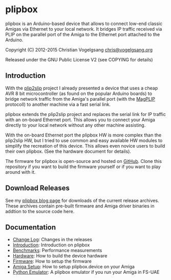 plipbox
=======

plipbox is an Arduino-based device that allows to connect low-end classic
Amigas via Ethernet to your local network. It bridges IP traffic received
via PLIP on the parallel port of the Amiga to the Ethernet port attached
to the Arduino.

Copyright (C) 2012-2015 Christian Vogelgsang <chris@vogelgsang.org>

Released under the GNU Public License V2 (see COPYING for details)

Introduction
------------

With the [plip2slip][1] project I already presented a device that uses a cheap
AVR 8 bit microcontroller (as found on the popular Arduino boards) to bridge
network traffic from the Amiga's parallel port (with the [MagPLIP][2] protocoll)
to another machine via a fast serial link.

plipbox extends the plip2slip project and replaces the serial link for IP traffic
with an on-board Ethernet port. This allows you to connect your Amiga directly
to your local network without any other machine assisting.

With the on-board Ethernet port the plipbox HW is more complex than the plip2slip
HW, but I tried to use common and easy available HW modules to simplify the
recreation of this device. This allows even novice users to build their own
plipbox. (See the hardware document for details).

The firmware for plipbox is open-source and hosted on [GitHub][3].
Clone this repository if you want to build the firmware yourself or if you
want to play around with it. 

[1]: http://lallafa.de/blog/amiga-projects/plip2slip/
[2]: http://aminet.net/package/comm/net/magPLIP38.1
[3]: https://github.com/cnvogelg/plipbox

Download Releases
-----------------

See my [plipbox blog page][4] for downloads of the current release archives.
These archives contain pre-built firmware and Amiga driver binaries in addtion
to the source code here.

[4]: http://lallafa.de/blog/amiga-projects/plipbox/

Documentation
-------------

 - [Change Log](ChangeLog.md): Changes in the releases
 - [Introduction](doc/src/intro.md): Introduction on plipbox
 - [Benchmarks](doc/src/benchmark.md): Performance measurements
 - [Hardware](doc/src/hardware.md): How to build the device hardware
 - [Firmware](doc/src/firmware.md): How to setup the firmware
 - [Amiga Setup](doc/src/amiga.md): How to setup plipbox.device on your Amiga
 - [Python Emulator](doc/src/python.md): A plipbox emulator if you run your Amiga in FS-UAE
